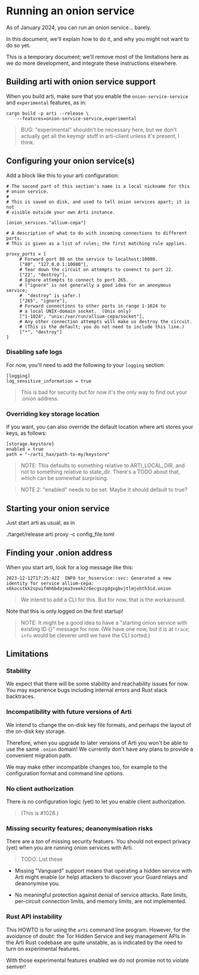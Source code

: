 # Running an onion service

As of January 2024, you can run an onion service... barely.

In this document, we'll explain how to do it, and why you might not
want to do so yet.

This is a temporary document;
we'll remove most of the limitations here as we do more development,
and integrate these instructions elsewhere.

## Building arti with onion service support

When you build arti, make sure that you enable the `onion-service-service`
and `experimental`
features, as in:

```
cargo build -p arti --release \
    --features=onion-service-service,experimental
```

> BUG:
> "experimental" shouldn't be necessary here, but we don't actually
> get all the keymgr stuff in arti-client unless it's present,
> I think.

## Configuring your onion service(s)

Add a block like this to your arti configuration:

```
# The second part of this section's name is a local nickname for this
# onion service.
#
# This is saved on disk, and used to tell onion services apart; it is not
# visible outside your own Arti instance.

[onion_services."allium-cepa"]

# A description of what to do with incoming connections to different ports.
# This is given as a list of rules; the first matching rule applies.

proxy_ports = [
     # Forward port 80 on the service to localhost:10080.
     ["80", "127.0.0.1:10080"],
     # Tear down the circuit on attempts to conenct to port 22.
     ["22", "destroy"],
     # Ignore attempts to connect to port 265.
     # ("ignore" is not generally a good idea for an anonymous service;
     #  "destroy" is safer.)
     ["265", "ignore"],
     # Forward connections to other ports in range 1-1024 to
     # a local UNIX-domain socket.  (Unix only)
     ["1-1024", "unix:/var/run/allium-cepa/socket"],
     # Any other connection attempts will make us destroy the circuit.
     # (This is the default; you do not need to include this line.)
     ["*", "destroy"]
]
```

### Disabling safe logs

For now, you'll need to add the following to your `logging`
section:

```
[logging]
log_sensitive_information = true
```

> This is bad for security but for now it's the only way
> to find out your .onion address.


### Overriding key storage location

If you want, you can also override the default location
where arti stores your keys, as follows:

```
[storage.keystore]
enabled = true
path = "~/arti_hax/path-to-my/keystore"
```

> NOTE: This defaults to something relative to ARTI_LOCAL_DIR,
> and not to something relative to state_dir.
> There's a TODO about that, which can be somewhat surprising.

> NOTE 2: "enabled" needs to be set. Maybe it should default to true?

## Starting your onion service

Just start arti as usual, as in

./target/release arti proxy -c config_file.toml

## Finding your .onion address

When you start arti, look for a log message like this:

```
2023-12-12T17:25:42Z  INFO tor_hsservice::svc: Generated a new identity for service allium-cepa: s6kocstkk2spuifmh6bdajma3veek2r6ecgszgdgxgbvjtlmjohth3id.onion
```

> We intend to add a CLI for this.
> But for now, that is the workaround.

Note that this is only logged on the first startup!

> NOTE: It might be a good idea to have a
> "starting onion service with existing ID {}"
> message for now.
> (We have one now, but it is at `trace`;
> `info` would be cleverer until we have the CLI sorted.)

## Limitations

### Stability

We expect that there will be some stability
and reachability issues for now.
You may experience bugs including internal errors and Rust stack backtraces.

### Incompatibility with future versions of Arti

We intend to change the on-disk key file formats, <!-- #1095 #1108 -->
and perhaps the layout of the on-disk key storage. <!-- #1082 #1111 -->

Therefore, when you upgrade to later versions of Arti
you won't be able to use the same `.onion` domain!
We currently don't have any plans to provide a convenient migration path.

We may make other incompatible changes too,
for example to the configuration format and command line options.

### No client authorization

There is no configuration logic (yet)
to let you enable client authorization.

> (This is #1028.)

### Missing security features; deanonymisation risks

There are a *ton* of missing security featuers.
You should not expect privacy (yet)
when you are running onion services with Arti.

> TODO: List these

 * Missing "Vanguard" support means that
   operating a hidden service with Arti
   might enable (or help) attackers to discover your Guard relays
   and deanonymise you.
   <!-- #98 -->

 * No meaningful protection against denial of service attacks.
   Rate limits, per-circuit connection limits, and memory limits,
   are not implemented.
   <!-- #102 #351 #102 #1124 -->

### Rust API instability

This HOWTO is for using the `arti` command line program.
However, for the avoidance of doubt:
the Tor Hidden Service and key management APIs
in the Arti Rust codebase are quite unstable,
as is indicated by the need to turn on experimental features.

With those experimental features enabled
we do not promise not to violate semver!
